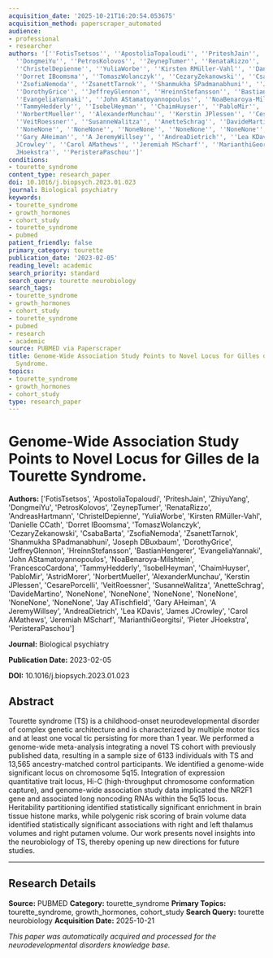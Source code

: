 ```yaml
---
acquisition_date: '2025-10-21T16:20:54.053675'
acquisition_method: paperscraper_automated
audience:
- professional
- researcher
authors: '[''FotisTsetsos'', ''ApostoliaTopaloudi'', ''PriteshJain'', ''ZhiyuYang'',
  ''DongmeiYu'', ''PetrosKolovos'', ''ZeynepTumer'', ''RenataRizzo'', ''AndreasHartmann'',
  ''ChristelDepienne'', ''YuliaWorbe'', ''Kirsten RMüller-Vahl'', ''Danielle CCath'',
  ''Dorret IBoomsma'', ''TomaszWolanczyk'', ''CezaryZekanowski'', ''CsabaBarta'',
  ''ZsofiaNemoda'', ''ZsanettTarnok'', ''Shanmukha SPadmanabhuni'', ''Joseph DBuxbaum'',
  ''DorothyGrice'', ''JeffreyGlennon'', ''HreinnStefansson'', ''BastianHengerer'',
  ''EvangeliaYannaki'', ''John AStamatoyannopoulos'', ''NoaBenaroya-Milshtein'', ''FrancescoCardona'',
  ''TammyHedderly'', ''IsobelHeyman'', ''ChaimHuyser'', ''PabloMir'', ''AstridMorer'',
  ''NorbertMueller'', ''AlexanderMunchau'', ''Kerstin JPlessen'', ''CesarePorcelli'',
  ''VeitRoessner'', ''SusanneWalitza'', ''AnetteSchrag'', ''DavideMartino'', ''NoneNone'',
  ''NoneNone'', ''NoneNone'', ''NoneNone'', ''NoneNone'', ''NoneNone'', ''Jay ATischfield'',
  ''Gary AHeiman'', ''A JeremyWillsey'', ''AndreaDietrich'', ''Lea KDavis'', ''James
  JCrowley'', ''Carol AMathews'', ''Jeremiah MScharf'', ''MarianthiGeorgitsi'', ''Pieter
  JHoekstra'', ''PeristeraPaschou'']'
conditions:
- tourette_syndrome
content_type: research_paper
doi: 10.1016/j.biopsych.2023.01.023
journal: Biological psychiatry
keywords:
- tourette_syndrome
- growth_hormones
- cohort_study
- tourette_syndrome
- pubmed
patient_friendly: false
primary_category: tourette
publication_date: '2023-02-05'
reading_level: academic
search_priority: standard
search_query: tourette neurobiology
search_tags:
- tourette_syndrome
- growth_hormones
- cohort_study
- tourette_syndrome
- pubmed
- research
- academic
source: PUBMED via Paperscraper
title: Genome-Wide Association Study Points to Novel Locus for Gilles de la Tourette
  Syndrome.
topics:
- tourette_syndrome
- growth_hormones
- cohort_study
type: research_paper
---
```


# Genome-Wide Association Study Points to Novel Locus for Gilles de la Tourette Syndrome.

**Authors:** ['FotisTsetsos', 'ApostoliaTopaloudi', 'PriteshJain', 'ZhiyuYang', 'DongmeiYu', 'PetrosKolovos', 'ZeynepTumer', 'RenataRizzo', 'AndreasHartmann', 'ChristelDepienne', 'YuliaWorbe', 'Kirsten RMüller-Vahl', 'Danielle CCath', 'Dorret IBoomsma', 'TomaszWolanczyk', 'CezaryZekanowski', 'CsabaBarta', 'ZsofiaNemoda', 'ZsanettTarnok', 'Shanmukha SPadmanabhuni', 'Joseph DBuxbaum', 'DorothyGrice', 'JeffreyGlennon', 'HreinnStefansson', 'BastianHengerer', 'EvangeliaYannaki', 'John AStamatoyannopoulos', 'NoaBenaroya-Milshtein', 'FrancescoCardona', 'TammyHedderly', 'IsobelHeyman', 'ChaimHuyser', 'PabloMir', 'AstridMorer', 'NorbertMueller', 'AlexanderMunchau', 'Kerstin JPlessen', 'CesarePorcelli', 'VeitRoessner', 'SusanneWalitza', 'AnetteSchrag', 'DavideMartino', 'NoneNone', 'NoneNone', 'NoneNone', 'NoneNone', 'NoneNone', 'NoneNone', 'Jay ATischfield', 'Gary AHeiman', 'A JeremyWillsey', 'AndreaDietrich', 'Lea KDavis', 'James JCrowley', 'Carol AMathews', 'Jeremiah MScharf', 'MarianthiGeorgitsi', 'Pieter JHoekstra', 'PeristeraPaschou']

**Journal:** Biological psychiatry

**Publication Date:** 2023-02-05

**DOI:** 10.1016/j.biopsych.2023.01.023

## Abstract

Tourette syndrome (TS) is a childhood-onset neurodevelopmental disorder of complex genetic architecture and is characterized by multiple motor tics and at least one vocal tic persisting for more than 1 year. We performed a genome-wide meta-analysis integrating a novel TS cohort with previously published data, resulting in a sample size of 6133 individuals with TS and 13,565 ancestry-matched control participants. We identified a genome-wide significant locus on chromosome 5q15. Integration of expression quantitative trait locus, Hi-C (high-throughput chromosome conformation capture), and genome-wide association study data implicated the NR2F1 gene and associated long noncoding RNAs within the 5q15 locus. Heritability partitioning identified statistically significant enrichment in brain tissue histone marks, while polygenic risk scoring of brain volume data identified statistically significant associations with right and left thalamus volumes and right putamen volume. Our work presents novel insights into the neurobiology of TS, thereby opening up new directions for future studies.

---

## Research Details

**Source:** PUBMED
**Category:** tourette_syndrome
**Primary Topics:** tourette_syndrome, growth_hormones, cohort_study
**Search Query:** tourette neurobiology
**Acquisition Date:** 2025-10-21

*This paper was automatically acquired and processed for the neurodevelopmental disorders knowledge base.*
